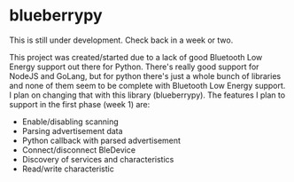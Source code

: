 # blueberrypy

This is still under development. Check back in a week or two. 

This project was created/started due to a lack of good Bluetooth Low Energy support out there for Python. There's really good support for NodeJS and GoLang, but for python there's just a whole bunch of libraries and none of them seem to be complete with Bluetooth Low Energy support. I plan on changing that with this library (blueberrypy). The features I plan to support in the first phase (week 1) are:

- Enable/disabling scanning
- Parsing advertisement data 
- Python callback with parsed advertisement
- Connect/disconnect BleDevice
- Discovery of services and characteristics 
- Read/write characteristic


